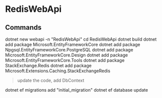 # RedisWebApi

## Commands

dotnet new webapi -n "RedisWebApi"
cd RedisWebApi
dotnet build
dotnet add package Microsoft.EntityFrameworkCore
dotnet add package Npgsql.EntityFrameworkCore.PostgreSQL
dotnet add package Microsoft.EntityFrameworkCore.Design
dotnet add package Microsoft.EntityFrameworkCore.Tools
dotnet add package StackExchange.Redis
dotnet add package Microsoft.Extensions.Caching.StackExchangeRedis

>update the code, add DbContext

dotnet ef migrations add "initial_migration"
dotnet ef database update
